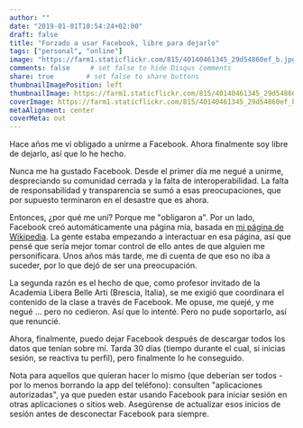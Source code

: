 ```yaml
---
author: ""
date: "2019-01-01T18:54:24+02:00"
draft: false
title: "Forzado a usar Facebook, libre para dejarlo"
tags: ["personal", "online"]
image: "https://farm1.staticflickr.com/815/40140461345_29d54860ef_b.jpg"
comments: false     # set false to hide Disqus comments
share: true        # set false to share buttons
thumbnailImagePosition: left
thumbnailImage: https://farm1.staticflickr.com/815/40140461345_29d54860ef_b.jpg
coverImage: https://farm1.staticflickr.com/815/40140461345_29d54860ef_b.jpg
metaAlignment: center
coverMeta: out
---
```


Hace años me vi obligado a unirme a Facebook. Ahora finalmente soy libre de dejarlo, así que lo he hecho.

<!--more-->

Nunca me ha gustado Facebook. Desde el primer día me negué a unirme, despreciando su comunidad cerrada y la falta de interoperabilidad. La falta de responsabilidad y transparencia se sumó a esas preocupaciones, que por supuesto terminaron en el desastre que es ahora.

Entonces, ¿por qué me uní? Porque me "obligaron a". Por un lado, Facebook creó automáticamente una página mía, basada en [mi página de Wikipedia](https://en.wikipedia.org/wiki/Jorge_Cortell). La gente estaba empezando a interactuar en esa página, así que pensé que sería mejor tomar control de ello antes de que alguien me personificara. Unos años más tarde, me di cuenta de que eso no iba a suceder, por lo que dejó de ser una preocupación.

La segunda razón es el hecho de que, como profesor invitado de la Academia Libera Belle Arti (Brescia, Italia), se me exigió que coordinara el contenido de la clase a través de Facebook. Me opuse, me quejé, y me negué ... pero no cedieron. Así que lo intenté. Pero no pude soportarlo, así que renuncié.

Ahora, finalmente, puedo dejar Facebook después de descargar todos los datos que tenían sobre mí. Tarda 30 días (tiempo durante el cual, si inicias sesión, se reactiva tu perfil), pero finalmente lo he conseguido.

Nota para aquellos que quieran hacer lo mismo (que deberían ser todos - por lo menos borrando la app del teléfono): consulten "aplicaciones autorizadas", ya que pueden estar usando Facebook para iniciar sesión en otras aplicaciones o sitios web. Asegúrense de actualizar esos inicios de sesión antes de desconectar Facebook para siempre.
